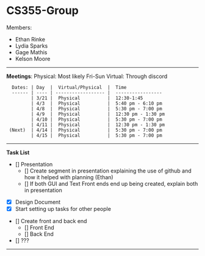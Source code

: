 # CS355-Group
Members: 
   - Ethan Rinke
   - Lydia Sparks
   - Gage Mathis
   - Kelson Moore

---

**Meetings**:
    Physical: Most likely Fri-Sun
    Virtual: Through discord

      Dates: | Day  |  Virtual/Physical  |  Time
      ------ | ---- | ------------------ |  -----------------
             | 3/21 |  Physical          |  12:30-1:45
             | 4/3  |  Physical          |  5:40 pm - 6:10 pm  
             | 4/8  |  Physical          |  5:30 pm - 7:00 pm
             | 4/9  |  Physical          |  12:30 pm - 1:30 pm
             | 4/10 |  Physical          |  5:30 pm - 7:00 pm
             | 4/11 |  Physical          |  12:30 pm - 1:30 pm
     (Next)  | 4/14 |  Physical          |  5:30 pm - 7:00 pm
             | 4/15 |  Physical          |  5:30 pm - 7:00 pm

---

**Task List**

- [] Presentation
   - [] Create segment in presentation explaining the use of github and how it helped with planning (Ethan)
   - [] If both GUI and Text Front ends end up being created, explain both in presentation
- [X]  Design Document
- [X]  Start setting up tasks for other people
- []   Create front and back end
   - [] Front End
   - [] Back End
- []   ???

---
